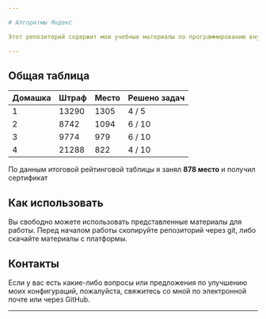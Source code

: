 ```yaml
---

# Алгоритмы Яндекс

Этот репозиторий содержит мои учебные материалы по программированию внутри куров "Яндекс Алгоритмы 7.0". На репозиторий я постоянно загружаю различные конспекты, коды, решения задач.

---
```


## Общая таблица

| Домашка | Штраф | Место | Решено задач |
|-------------|-------------|-------------|-------------|
| 1 | 13290  | 1305  | 4 / 5 |
| 2 | 8742  | 1094  | 6 / 10 |
| 3 | 9774 | 979  | 6 / 10 |
| 4 | 21288  | 822  | 4 / 10 |

По данным итоговой рейтинговой таблицы я занял **878 место** и получил сертификат

## Как использовать

Вы свободно можете использовать представленные материалы для работы. Перед началом работы скопируйте репозиторий через git, либо скачайте материалы с платформы.

## Контакты

Если у вас есть какие-либо вопросы или предложения по улучшению моих конфигураций, пожалуйста, свяжитесь со мной по электронной почте или через GitHub.

---
